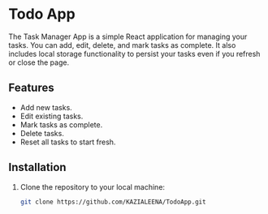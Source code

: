 # Todo App

The Task Manager App is a simple React application for managing your tasks. You can add, edit, delete, and mark tasks as complete. It also includes local storage functionality to persist your tasks even if you refresh or close the page.

## Features

- Add new tasks.
- Edit existing tasks.
- Mark tasks as complete.
- Delete tasks.
- Reset all tasks to start fresh.

## Installation

1. Clone the repository to your local machine:

   ```bash
   git clone https://github.com/KAZIALEENA/TodoApp.git

